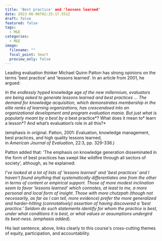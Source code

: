 ```yaml
---
title: 'Best practice' and 'lessons learned'
date: 2023-06-06T02:25:17.551Z
draft: false
featured: false
tags:
  - M&E
categories:
  - M&E
image:
  filename: ""
  focal_point: Smart
  preview_only: false
---
```

Leading evaluation thinker Michael Quinn Patton has strong opinions on the terms 'best practice' and 'lessons learned'. In an article from 2001, he argued:

*In the endlessly hyped* knowledge age *of the new millennium, evaluators are being asked to generate lessons learned and best practices ... The demand for knowledge acquisition, which demonstrates membership in the elite ranks of learning organizations, has crescendoed into an organizational development and program evaluation mania. But just what is popularly meant by a best by a* best practice*? What does it mean to* learn a lesson*? And what’s evaluation’s role in all this?*

(emphasis in original. Patton, 2001: *E*valuation, knowledge management, best practices, and high quality lessons learned,\
in *American Journal of Evaluation*, 22:3, pp. 329-336.)

Patton added that: 'The emphasis on knowledge generation disseminated in the form of best practices has swept like wildﬁre through all sectors of society', although, as he explained:

*I’ve looked at a lot of lists of 'lessons learned' and 'best practices' and I haven’t found anything that systematically differentiates one from the other in terms of content or empirical support. Those of more modest inclination seem to favor 'lessons learned' which connotes, at least to me, a more personal and local form of insight. Those with more chutzpah (though not necessarily, as far as I can tell, more evidence) prefer the more generalized and harder-hitting (connotatively) assertion of having discovered a 'best practice.' Seldom do such statements identify for whom the practice is best, under what conditions it is best, or what values or assumptions undergird its best-ness. (emphasis added).*

His last sentence, above, links clearly to this course's cross-cutting themes of equity, participation, and accountability.